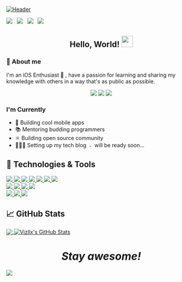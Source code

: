 [![Header](https://user-images.githubusercontent.com/6848045/149544438-5a6e91e8-64c5-4717-988a-8faee898c543.jpeg "Header")](https://some-url.dev/)


<a href="https://apps.apple.com/us/developer/" target="_blank"><img src="https://img.shields.io/badge/Vizllx-green.svg?style=for-the-badge&logo=apple&logoColor=white"></a>&nbsp;&nbsp;&nbsp;<a href="shorturl.at/wxBKN" target="_blank"><img src="https://img.shields.io/badge/LinkedIn-@Sandeep.M-blue.svg?style=for-the-badge&logo=linkedin&logoColor=white"></a>&nbsp;&nbsp;&nbsp;<a href="https://stackoverflow.com/users/2714702/vizllx" target="_blank"><img src="https://img.shields.io/badge/StackOverflow-@vizllx-blue.svg?style=for-the-badge&logo=stackoverflow&logoColor=white"></a>&nbsp;&nbsp;&nbsp;<a href="https://medium.com/@vizllx" target="_blank"><img src="https://img.shields.io/badge/Medium-@vizllx-blue.svg?style=for-the-badge&logo=medium&logoColor=white"></a>


<h2 align='center'> Hello, World! <img src="https://raw.githubusercontent.com/MartinHeinz/MartinHeinz/master/wave.gif" width="30px"> </h2>
  
  ### 🔧 About me 
  
   I'm an iOS Enthusiast  ,  have a passion for learning and sharing my knowledge with others in a way that's as public as possible. 
  <p align="center">
  <img src="https://img.shields.io/badge/unminified%20size-6%20feet%206%20inches-informational" />
  <img src="https://img.shields.io/badge/vulnerabilities-high-critical" />
  <img src="https://img.shields.io/badge/code%20quality-A%20for%20effort-success" />
</p>

### I'm Currently

- 📱 Building cool mobile apps
- 📚 Mentoring budding programmers
- ⚛️ Building open source community
- 👷🏽‍♂️ Setting up my tech blog ﹣ will be ready soon...




## 🔧 Technologies & Tools
  <a href="https://www.typescriptlang.org/">
    <img src="https://img.shields.io/badge/ios-3178C6?&style=for-the-badge&logo=ios&logoColor=white">
  </a>
  <a href="">
    <img src="https://img.shields.io/badge/Swift-00ADD8?&style=for-the-badge&logo=swift&logoColor=white">
  </a>
  <a href="">
    <img src="https://img.shields.io/badge/Ruby-000000?&style=for-the-badge&logo=ruby&logoColor=white">
  </a>
  <a href="https://www.cplusplus.com/doc/tutorial/">
    <img src="https://img.shields.io/badge/C%2B%2B-00599C?style=for-the-badge&logo=C%2B%2B&logoColor=white">
  </a>
  <a href="https://html.com/">
    <img src="https://img.shields.io/badge/HTML-E34F26?style=for-the-badge&logo=HTML5&logoColor=white">
  </a>
  <a href="https://www.w3schools.com/css/">
    <img src="https://img.shields.io/badge/CSS-1572B6?style=for-the-badge&logo=CSS3&logoColor=white">
  </a>
  <a href="https://www.javascript.com/">
    <img src="https://img.shields.io/badge/JavaScript-323330?style=for-the-badge&logo=javascript&logoColor=F7DF1E">
  </a>
  <br>
  <a href="">
    <img src="https://img.shields.io/badge/Fastlane-000000?style=for-the-badge&logo=Fastlane&logoColor=white">
  </a>
  <a href="https://code.visualstudio.com/">
    <img src="https://img.shields.io/badge/VS%20Code-007ACC?&style=for-the-badge&logo=visual-studio-code&logoColor=white">
  </a>
  <a href="">
    <img src="https://img.shields.io/badge/Bitrise-4285F4?&style=for-the-badge&logo=Bitrise%20chrome&logoColor=white">
  </a>
  <a href="https://git-scm.com/">
    <img src="https://img.shields.io/badge/git-F05032?&style=for-the-badge&logo=git&logoColor=white">
  </a>
  <br>
  <a href="">
    <img src="https://img.shields.io/badge/Xcode-61DAFB?&style=for-the-badge&logo=xcode&logoColor=121212">
  </a>
  <a href="">
    <img src="https://img.shields.io/badge/apple-003B57?&style=for-the-badge&logo=apple&logoColor=white">
  </a>
  <a href="">
    <img src="https://img.shields.io/badge/Firebase-000000?&style=for-the-badge&logo=Firebase&logoColor=white">
  </a>
</p>

## &#x1f4c8; GitHub Stats
<a href="https://github.com/vizllx/vizllx">
  <img align="center" src="https://github-readme-stats.vercel.app/api/top-langs/?username=vizllx&hide=java,html,tex&title_color=ffffff&text_color=c9cacc&icon_color=2bbc8a&bg_color=1d1f21&langs_count=3" />
</a>
<a href="https://github.com/vizllx/vizllx">
  <img align="center" src="https://github-readme-stats.vercel.app/api?username=vizllx&show_icons=true&line_height=27&count_private=true&title_color=ffffff&text_color=c9cacc&icon_color=2bbc8a&bg_color=1d1f21" alt="Vizllx's GitHub Stats" />
</a>


<h1 align='center'><i>Stay awesome!</i></h1>

<a href="https://github.com/ESKYoung/shields-io-visitor-counter">
  <img src="https://shields-io-visitor-counter.herokuapp.com/badge?page=vizllx.vizllx&style=for-the-badge">
<a>
